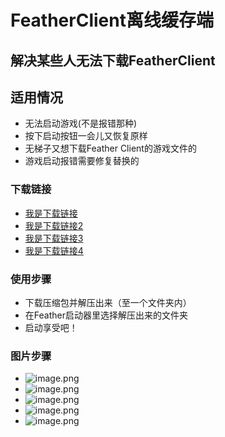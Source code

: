 # FeatherClient离线缓存端
## 解决某些人无法下载FeatherClient
## 适用情况
* 无法启动游戏(不是报错那种)
* 按下启动按钮一会儿又恢复原样
* 无梯子又想下载Feather Client的游戏文件的
* 游戏启动报错需要修复替换的
### 下载链接
* [我是下载链接](https://hub.fastgit.xyz/TYOPXN360/FeatherClient-Lixian/releases/latest)
* [我是下载链接2](https://github.abskoop.workers.dev/https://github.com/TYOPXN360/FeatherClient-Lixian/releases/latest)
* [我是下载链接3](https://gh.api.99988866.xyz/https://github.com/TYOPXN360/FeatherClient-Lixian/releases/latest)
* [我是下载链接4](https://ghproxy.com/https://github.com/TYOPXN360/FeatherClient-Lixian/releases/latest)
### 使用步骤
* 下载压缩包并解压出来（至一个文件夹内）
* 在Feather启动器里选择解压出来的文件夹
* 启动享受吧！
### 图片步骤
* ![image.png](https://s2.loli.net/2022/04/23/1hGVifYRw9DcvAu.png)
* ![image.png](https://s2.loli.net/2022/04/23/yWYa6JEvu73xshL.png)
* ![image.png](https://s2.loli.net/2022/04/23/hUQpB69H5uiTgFG.png)
* ![image.png](https://s2.loli.net/2022/04/23/y45WzruAjDbSJi1.png)
* ![image.png](https://s2.loli.net/2022/04/23/wmj9QXyHeTGMzgE.png)
